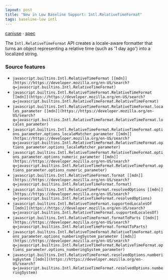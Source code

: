 ```yaml
---
layout: post
title: "New in Low Baseline Support: Intl.RelativeTimeFormat"
tags: baseline-low intl
---
```


[caniuse](https://caniuse.com/?search=intl-relative-time-format) · [spec](https://tc39.es/ecma402/#relativetimeformat-objects)

The `Intl.RelativeTimeFormat` API creates a locale-aware formatter that turns an object representing a relative time (such as '1 day ago') into a localized string.

### Source features

- ``javascript.builtins.Intl.RelativeTimeFormat [[mdn]](https://https://developer.mozilla.org/en-US/search?q=javascript.builtins.Intl.RelativeTimeFormat)``
- ``javascript.builtins.Intl.RelativeTimeFormat.RelativeTimeFormat [[mdn]](https://https://developer.mozilla.org/en-US/search?q=javascript.builtins.Intl.RelativeTimeFormat.RelativeTimeFormat)``
- ``javascript.builtins.Intl.RelativeTimeFormat.RelativeTimeFormat.locales_parameter [[mdn]](https://https://developer.mozilla.org/en-US/search?q=javascript.builtins.Intl.RelativeTimeFormat.RelativeTimeFormat.locales_parameter)``
- ``javascript.builtins.Intl.RelativeTimeFormat.RelativeTimeFormat.options_parameter.options_localeMatcher_parameter [[mdn]](https://https://developer.mozilla.org/en-US/search?q=javascript.builtins.Intl.RelativeTimeFormat.RelativeTimeFormat.options_parameter.options_localeMatcher_parameter)``
- ``javascript.builtins.Intl.RelativeTimeFormat.RelativeTimeFormat.options_parameter.options_numeric_parameter [[mdn]](https://https://developer.mozilla.org/en-US/search?q=javascript.builtins.Intl.RelativeTimeFormat.RelativeTimeFormat.options_parameter.options_numeric_parameter)``
- ``javascript.builtins.Intl.RelativeTimeFormat.format [[mdn]](https://https://developer.mozilla.org/en-US/search?q=javascript.builtins.Intl.RelativeTimeFormat.format)``
- ``javascript.builtins.Intl.RelativeTimeFormat.resolvedOptions [[mdn]](https://https://developer.mozilla.org/en-US/search?q=javascript.builtins.Intl.RelativeTimeFormat.resolvedOptions)``
- ``javascript.builtins.Intl.RelativeTimeFormat.supportedLocalesOf [[mdn]](https://https://developer.mozilla.org/en-US/search?q=javascript.builtins.Intl.RelativeTimeFormat.supportedLocalesOf)``
- ``javascript.builtins.Intl.RelativeTimeFormat.formatToParts [[mdn]](https://https://developer.mozilla.org/en-US/search?q=javascript.builtins.Intl.RelativeTimeFormat.formatToParts)``
- ``javascript.builtins.Intl.RelativeTimeFormat.RelativeTimeFormat.options_parameter.options_numberingSystem_parameter [[mdn]](https://https://developer.mozilla.org/en-US/search?q=javascript.builtins.Intl.RelativeTimeFormat.RelativeTimeFormat.options_parameter.options_numberingSystem_parameter)``
- ``javascript.builtins.Intl.RelativeTimeFormat.resolvedOptions.numberingSystem [[mdn]](https://https://developer.mozilla.org/en-US/search?q=javascript.builtins.Intl.RelativeTimeFormat.resolvedOptions.numberingSystem)``
